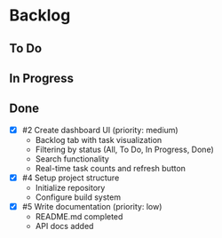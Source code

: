 # Backlog

## To Do

## In Progress

## Done
- [x] #2 Create dashboard UI (priority: medium)
  - Backlog tab with task visualization
  - Filtering by status (All, To Do, In Progress, Done)
  - Search functionality
  - Real-time task counts and refresh button
- [x] #4 Setup project structure
  - Initialize repository
  - Configure build system
- [x] #5 Write documentation (priority: low)
  - README.md completed
  - API docs added
